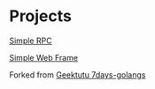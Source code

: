 # Projects

[Simple RPC](./aurerpc/README.md)

[Simple Web Frame](./aureweb/README.md)

Forked from [Geektutu 7days-golangs](https://github.com/geektutu/7days-golang)
